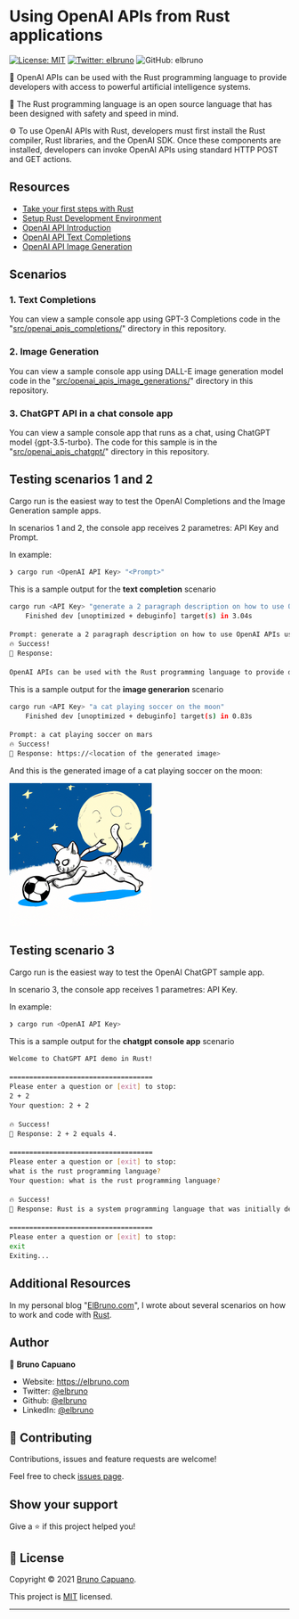 # Using OpenAI APIs from Rust applications

[![License: MIT](https://img.shields.io/badge/License-MIT-yellow.svg)](/LICENSE)
[![Twitter: elbruno](https://img.shields.io/twitter/follow/elbruno.svg?style=social)](https://twitter.com/kartben)
![GitHub: elbruno](https://img.shields.io/github/followers/elbruno?style=social)

🧠 OpenAI APIs can be used with the Rust programming language to provide developers with access to powerful artificial intelligence systems. 

🦀 The Rust programming language is an open source language that has been designed with safety and speed in mind. 

⚙️ To use OpenAI APIs with Rust, developers must first install the Rust compiler, Rust libraries, and the OpenAI SDK. Once these components are installed, developers can invoke OpenAI APIs using standard HTTP POST and GET actions.

## Resources
- [Take your first steps with Rust](https://learn.microsoft.com/training/paths/rust-first-steps/)
- [Setup Rust Development Environment](https://learn.microsoft.com/training/modules/rust-set-up-environment/)
- [OpenAI API Introduction](https://platform.openai.com/docs/introduction)
- [OpenAI API Text Completions](https://platform.openai.com/docs/guides/completion)
- [OpenAI API Image Generation](https://platform.openai.com/docs/guides/images)

 
## Scenarios

### 1. Text Completions

You can view a sample console app using GPT-3 Completions code in the "[src/openai_apis_completions/](src/openai_apis_completions/)" directory in this repository.

### 2. Image Generation

You can view a sample console app using DALL-E image generation model code in the "[src/openai_apis_image_generations/](src/openai_apis_image_generations/)" directory in this repository.

### 3. ChatGPT API in a chat console app

You can view a sample console app that runs as a chat, using ChatGPT model {gpt-3.5-turbo}. The code for this sample is in the "[src/openai_apis_chatgpt/](src/openai_apis_chatgpt/)" directory in this repository.


## Testing scenarios 1 and 2

Cargo run is the easiest way to test the OpenAI Completions and the Image Generation sample apps. 

In scenarios 1 and 2, the console app receives 2 parametres: API Key and Prompt.

In example:

```bash
❯ cargo run <OpenAI API Key> "<Prompt>"
```

This is a sample output for the **text completion** scenario

```bash
cargo run <API Key> "generate a 2 paragraph description on how to use OpenAI APIs using Rust programming language"
    Finished dev [unoptimized + debuginfo] target(s) in 3.04s
     
Prompt: generate a 2 paragraph description on how to use OpenAI APIs using Rust programming language
🔥 Success!
💬 Response:

OpenAI APIs can be used with the Rust programming language to provide developers with access to powerful artificial intelligence systems. ...
```

This is a sample output for the **image generarion** scenario

```bash
cargo run <API Key> "a cat playing soccer on the moon"
    Finished dev [unoptimized + debuginfo] target(s) in 0.83s
     
Prompt: a cat playing soccer on mars
🔥 Success!
💬 Response: https://<location of the generated image>

```

And this is the generated image of a cat playing soccer on the moon:

![a cat playing soccer on the moon](img/catmoonsoccer.png "a cat playing soccer on the moon")

## Testing scenario 3

Cargo run is the easiest way to test the OpenAI ChatGPT sample app. 

In scenario 3, the console app receives 1 parametres: API Key.

In example:

```bash
❯ cargo run <OpenAI API Key>
```

This is a sample output for the **chatgpt console app** scenario

```bash
Welcome to ChatGPT API demo in Rust!
 
====================================
Please enter a question or [exit] to stop:
2 + 2
Your question: 2 + 2

🔥 Success!
💬 Response: 2 + 2 equals 4.

====================================
Please enter a question or [exit] to stop:
what is the rust programming language?
Your question: what is the rust programming language?

🔥 Success!
💬 Response: Rust is a system programming language that was initially developed by Mozilla in 2010. It is designed to be safe, concurrent, and fast while also being memory efficient. Rust was created to address the challenges of writing secure and scalable system software, by providing modern language features such as ownership, borrowing, and lifetimes, which help to prevent common programming errors such as null pointer dereferencing, data races, and buffer overflows. Rust is open source and has a growing community contributing to its development and adoption.

====================================
Please enter a question or [exit] to stop:
exit
Exiting...
```

## Additional Resources

In my personal blog "[ElBruno.com](https://elbruno.com)", I wrote about several scenarios on how to work and code with [Rust](https://elbruno.com/tag/rust/). 

## Author

👤 **Bruno Capuano**

* Website: https://elbruno.com
* Twitter: [@elbruno](https://twitter.com/elbruno)
* Github: [@elbruno](https://github.com/elbruno)
* LinkedIn: [@elbruno](https://linkedin.com/in/elbruno)

## 🤝 Contributing

Contributions, issues and feature requests are welcome!

Feel free to check [issues page](https://github.com/elbruno/RustOpenAIAPIs/issues).

## Show your support

Give a ⭐️ if this project helped you!


## 📝 License

Copyright &copy; 2021 [Bruno Capuano](https://github.com/elbruno).

This project is [MIT](/LICENSE) licensed.

***
